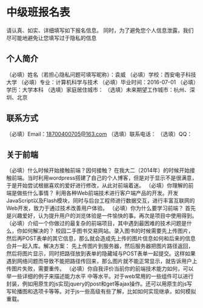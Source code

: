 
# 中级班报名表

请认真、如实、详细填写如下报名信息。
同时，为了避免您个人信息泄露，我们尽可能地避免让您填写过于隐私的信息

## 个人简介

（必填）姓名（若担心隐私问题可填写昵称）：袁威
（必填）学校：西安电子科技大学
（必填）专业：计算机科学与技术
（必填）毕业时间：2016-07-01
（必填）学历：大学本科
（选填）家庭居住城市：
（选填）未来期望工作城市：杭州、深圳、北京

## 联系方式

（必填）Email：18700400705@163.com
（选填）联系电话：
（选填）QQ：

## 关于前端

（必填）什么时候开始接触前端？因何接触？
在我大二（2014年）的时候开始接触前端。当时利用wordpress搭建了自己的个人博客，但是对于显示不是很满意，于是开始尝试根据喜欢的爱好进行修改，从此对前端着迷。
（必填）你理解的前端是做些什么事情？
利用各种Web前端技术进行客户端产品的开发。开发JavaScript以及Flash模块，同时与后台工程师进行数据交互，进行丰富互联网的Web开发，致力于通过技术改善用户体验。
（必填）你为什么要学习前端？
首先是兴趣爱好，认为提升用户的浏览体验是一件愉快的事。再次是项目中使用得到。
（必填）介绍一个你做过的最复杂的前端项目，其中遇到最困难的技术问题是什么，你如何解决的？
校园二手图书交易网站。录入图书的时候需要先上传图片，然后再POST表单的其它信息，那么就会造成先上传的图片信息如何和后来的信息合并一起入库。解决方案：
先上传图片到服务器，然后服务器把图片路径返回，然后将图片显示，同时把路径放到表单的隐藏域与POST表单一起提交。这样如果遇到网络问题而导致不能把路径传回来，那么图片就不能正常显示，就告诉用户上传图片失败，需要重传。
（必填）你自我评价当前你的前端技术能力如何，可以举一些详细的例子来描述能力水平
中等水平。对于web常用的一些组件可以进行封装，例如用原生的js实现jquery的post和get等ajax操作。还可以用原生的js写写轮播图和选项卡等等。对于js一些高级有些了解，比如如何实现继承，如何模拟重载。

